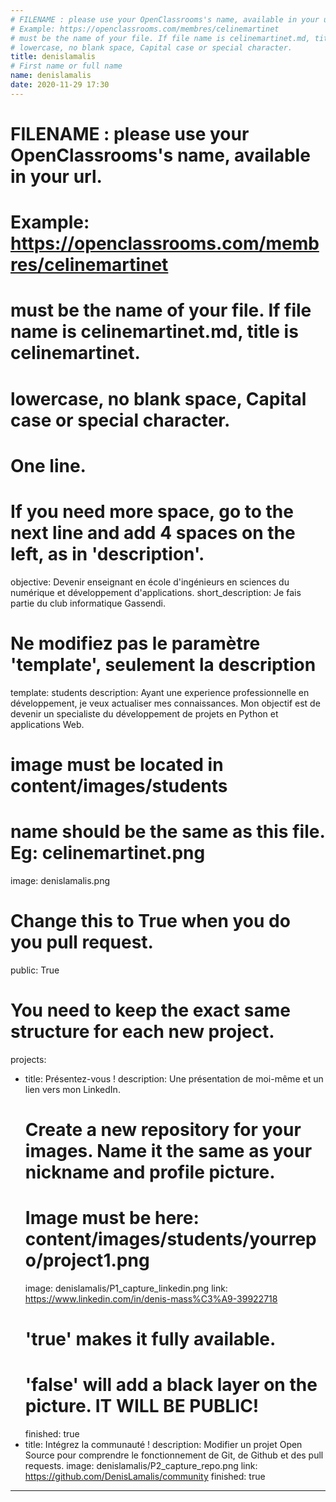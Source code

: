 ```yaml
---
# FILENAME : please use your OpenClassrooms's name, available in your url.
# Example: https://openclassrooms.com/membres/celinemartinet
# must be the name of your file. If file name is celinemartinet.md, title is celinemartinet.
# lowercase, no blank space, Capital case or special character.
title: denislamalis
# First name or full name
name: denislamalis
date: 2020-11-29 17:30
---
```

# FILENAME : please use your OpenClassrooms's name, available in your url.
# Example: https://openclassrooms.com/membres/celinemartinet
# must be the name of your file. If file name is celinemartinet.md, title is celinemartinet.
# lowercase, no blank space, Capital case or special character.
# One line.
# If you need more space, go to the next line and add 4 spaces on the left, as in 'description'.
objective: Devenir enseignant en école d'ingénieurs en sciences du numérique et développement d'applications.
short_description: Je fais partie du club informatique Gassendi. 
# Ne modifiez pas le paramètre 'template', seulement la description
template: students
description:
	Ayant une experience professionnelle en développement, je veux actualiser mes connaissances.
	Mon objectif est de devenir un specialiste du développement de projets en Python et applications Web.
# image must be located in content/images/students
# name should be the same as this file. Eg: celinemartinet.png
image: denislamalis.png
# Change this to True when you do you pull request.
public: True
# You need to keep the exact same structure for each new project.
projects:
  - title: Présentez-vous !
    description: Une présentation de moi-même et un lien vers mon LinkedIn.
    # Create a new repository for your images. Name it the same as your nickname and profile picture.
    # Image must be here: content/images/students/yourrepo/project1.png
    image: denislamalis/P1_capture_linkedin.png
    link: https://www.linkedin.com/in/denis-mass%C3%A9-39922718
    # 'true' makes it fully available.
    # 'false' will add a black layer on the picture. IT WILL BE PUBLIC!
    finished: true
  - title: Intégrez la communauté !
    description: Modifier un projet Open Source pour comprendre le fonctionnement de Git, de Github et des pull requests. 
    image: denislamalis/P2_capture_repo.png
    link: https://github.com/DenisLamalis/community
    finished: true
---

